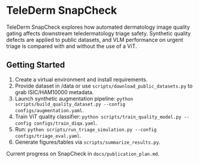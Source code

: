 ﻿# TeleDerm SnapCheck

TeleDerm SnapCheck explores how automated dermatology image quality gating affects downstream teledermatology triage safety. Synthetic quality defects are applied to public datasets, and VLM performance on urgent triage is compared with and without the use of a ViT. 

## Getting Started

1. Create a virtual environment and install requirements.
2. Provide dataset in /data or use `scripts/download_public_datasets.py` to grab ISIC/HAM10000 metadata.
3. Launch synthetic augmentation pipeline: `python scripts/build_quality_dataset.py --config configs/augmentation.yaml`.
4. Train ViT quality classifier: `python scripts/train_quality_model.py --config configs/train_diqa.yaml`.
5. Run: `python scripts/run_triage_simulation.py --config configs/triage_eval.yaml`.
6. Generate figures/tables via `scripts/summarize_results.py`.

Current progress on SnapCheck in `docs/publication_plan.md`.
